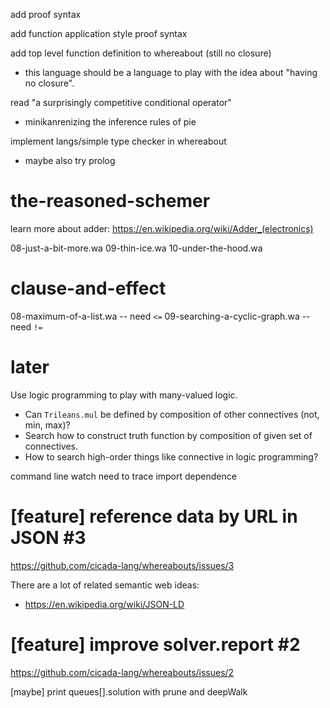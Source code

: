 add proof syntax

add function application style proof syntax

add top level function definition to whereabout (still no closure)

- this language should be a language to play with the idea about "having no closure".

read "a surprisingly competitive conditional operator"

- minikanrenizing the inference rules of pie

implement langs/simple type checker in whereabout

- maybe also try prolog

# the-reasoned-schemer

learn more about adder: https://en.wikipedia.org/wiki/Adder_(electronics)

08-just-a-bit-more.wa
09-thin-ice.wa
10-under-the-hood.wa

# clause-and-effect

08-maximum-of-a-list.wa -- need `<=`
09-searching-a-cyclic-graph.wa -- need `!=`

# later

Use logic programming to play with many-valued logic.

- Can `Trileans.mul` be defined by composition of other connectives (not, min, max)?
- Search how to construct truth function by composition of given set of connectives.
- How to search high-order things like connective in logic programming?

command line watch need to trace import dependence

# [feature] reference data by URL in JSON #3

https://github.com/cicada-lang/whereabouts/issues/3

There are a lot of related semantic web ideas:

- https://en.wikipedia.org/wiki/JSON-LD

# [feature] improve solver.report #2

https://github.com/cicada-lang/whereabouts/issues/2

[maybe] print queues[].solution with prune and deepWalk
